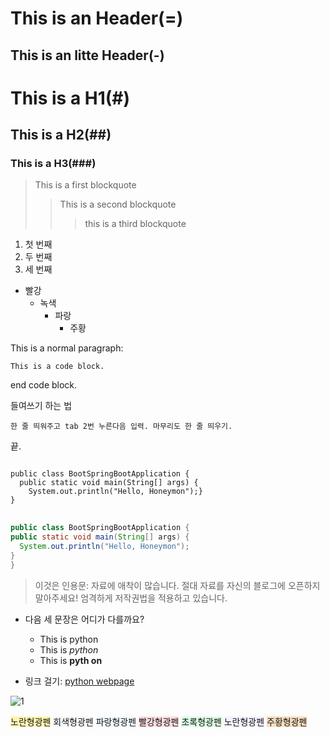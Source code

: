 This is an Header(=)
========
This is an litte Header(-)
---------

# This is a H1(#)
## This is a H2(##)
### This is a H3(###)

> This is a first blockquote
> > This is a second blockquote
> >> this is a third blockquote

1. 첫 번째
2. 두 번째
3. 세 번째

* 빨강
  + 녹색
    - 파랑
      - 주황

This is a normal paragraph:

    This is a code block.

end code block.

들여쓰기 하는 법

    한 줄 띄워주고 tab 2번 누른다음 입력. 마무리도 한 줄 띄우기.
끝.
<pre>
<code>
public class BootSpringBootApplication {
  public static void main(String[] args) {
    System.out.println("Hello, Honeymon");}
}
</code>
</pre>

  ```java
public class BootSpringBootApplication {
  public static void main(String[] args) {
    System.out.println("Hello, Honeymon");
  }
}
```
> 이것은 인용문: 자료에 애착이 많습니다. 절대 자료를 자신의 블로그에 오픈하지 말아주세요! 엄격하게 저작권법을 적용하고 있습니다.

* 다음 세 문장은 어디가 다를까요?
  - This is python
  - This is *python*
  - This is **pyth on**

* 링크 걸기: [python webpage](https://www.python.org)

![1](https://user-images.githubusercontent.com/102513932/170987972-73072f14-5a12-4f25-96b0-d1592673f329.png)

<span style = 'background-color: #fff5b1'>노란형광펜</span>
<span style = 'background-color: #f6f8fa'>회색형광펜</span>
<span style = 'background-color: #f1f8ff'>파랑형광펜</span>
<span style = 'background-color: #ffdce0'>빨강형광펜</span>
<span style = 'background-color: #dcffe4'>초록형광펜</span>
<span style = 'background-color: #f5f0ff'>노란형광펜</span>
<span style = 'background-color: #F7DDBE'>주황형광펜</span>

